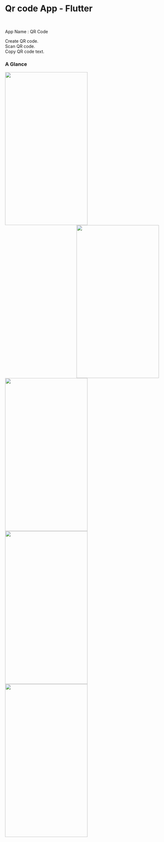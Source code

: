 # Qr code App - Flutter

<br>

App Name : QR Code
<br>

Create QR code.<br>
Scan QR code.<br>
Copy QR code text.<br>



### A Glance
<img align="left" src="https://user-images.githubusercontent.com/25722093/88038246-975ee180-cb63-11ea-955b-319c880a8d59.png" width=270 height=500>

<img align="right" src="https://user-images.githubusercontent.com/25722093/88038355-b9f0fa80-cb63-11ea-97bc-fc6f6894743a.png" width=270 height=500>

<img align="middle" src="(https://user-images.githubusercontent.com/25722093/88038291-a9408480-cb63-11ea-871f-50627ebdc554.png" width=270 height=500>



<img align="left" src="https://user-images.githubusercontent.com/25722093/88038401-cb3a0700-cb63-11ea-8adc-cf7157bcc585.png" width=270 height=500>

<img align="middle" src="https://user-images.githubusercontent.com/25722093/88038441-d68d3280-cb63-11ea-86d4-833cc34377b3.png" width=270 height=500>

